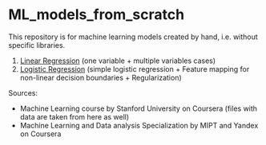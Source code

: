 # ML_models_from_scratch
This repository is for machine learning models created by hand, i.e. without specific libraries. 

1. [Linear Regression](https://github.com/evylegzhanin/ML_models_by_hand/tree/main/Linear_Regression) (one variable + multiple variables cases)
2. [Logistic Regression](https://github.com/evylegzhanin/ML_models_by_hand/tree/main/Logistic_Regression) (simple logistic regression + Feature mapping for non-linear decision boundaries + Regularization)
  
Sources: 
  - Machine Learning course by Stanford University on Coursera (files with data are taken from here as well)
  - Machine Learning and Data analysis Specialization by MIPT and Yandex on Coursera
